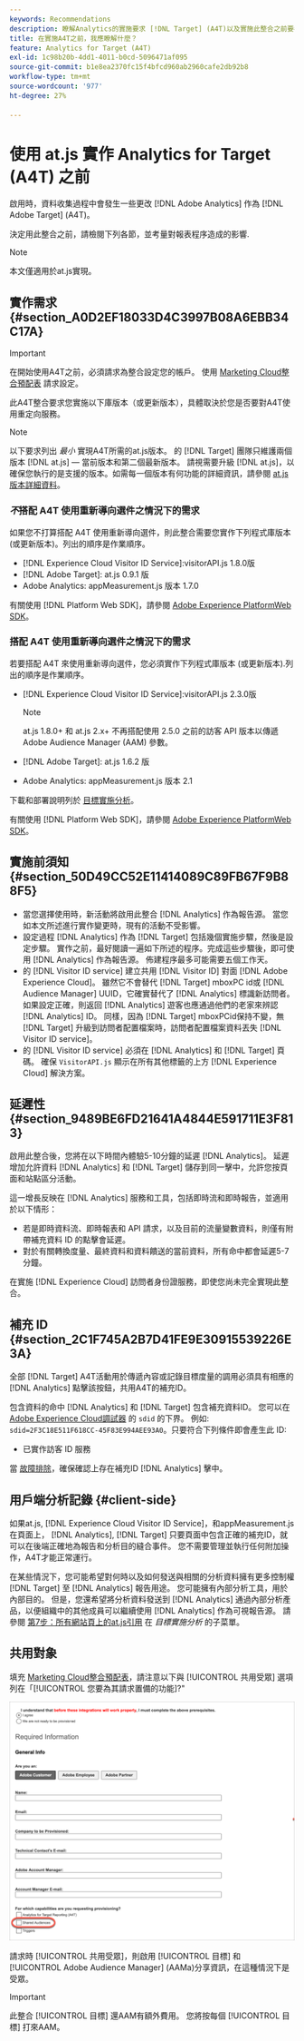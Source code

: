 ```yaml
---
keywords: Recommendations
description: 瞭解Analytics的實施要求 [!DNL Target] (A4T)以及實施此整合之前要考慮的內容。
title: 在實施A4T之前，我應瞭解什麼？
feature: Analytics for Target (A4T)
exl-id: 1c98b20b-4dd1-4011-b0cd-5096471af095
source-git-commit: b1e8ea2370fc15f4bfcd960ab2960cafe2db92b8
workflow-type: tm+mt
source-wordcount: '977'
ht-degree: 27%

---
```


# 使用 at.js 實作 Analytics for Target (A4T) 之前

啟用時，資料收集過程中會發生一些更改 [!DNL Adobe Analytics] 作為 [!DNL Adobe Target] (A4T)。

決定用此整合之前，請檢閱下列各節，並考量對報表程序造成的影響.

>[!NOTE]
>
>本文僅適用於at.js實現。

## 實作需求 {#section_A0D2EF18033D4C3997B08A6EBB34C17A}

>[!IMPORTANT]
>
>在開始使用A4T之前，必須請求為整合設定您的帳戶。 使用 [Marketing Cloud整合預配表](https://www.adobe.com/go/audiences_tw) 請求設定。

此A4T整合要求您實施以下庫版本（或更新版本），具體取決於您是否要對A4T使用重定向服務。

>[!NOTE]
>
>以下要求列出 *最小* 實現A4T所需的at.js版本。 的 [!DNL Target] 團隊只維護兩個版本 [!DNL at.js] — 當前版本和第二個最新版本。 請視需要升級 [!DNL at.js]，以確保您執行的是支援的版本。如需每一個版本有何功能的詳細資訊，請參閱 [at.js 版本詳細資料](https://developer.adobe.com/target/implement/client-side/atjs/target-atjs-versions/)。

### *不*&#x200B;搭配 A4T 使用重新導向選件之情況下的需求

如果您不打算搭配 A4T 使用重新導向選件，則此整合需要您實作下列程式庫版本 (或更新版本)。列出的順序是作業順序。

* [!DNL Experience Cloud Visitor ID Service]:visitorAPI.js 1.8.0版
* [!DNL Adobe Target]: at.js 0.9.1 版
* Adobe Analytics: appMeasurement.js 版本 1.7.0

有關使用 [!DNL Platform Web SDK]，請參閱 [Adobe Experience PlatformWeb SDK](https://developer.adobe.com/target/implement/client-side/aep-web-sdk/)。

### 搭配 A4T 使用重新導向選件之情況下的需求

若要搭配 A4T 來使用重新導向選件，您必須實作下列程式庫版本 (或更新版本).列出的順序是作業順序。

* [!DNL Experience Cloud Visitor ID Service]:visitorAPI.js 2.3.0版

   >[!NOTE]
   >
   >at.js 1.8.0+ 和 at.js 2.x+ 不再搭配使用 2.5.0 之前的訪客 API 版本以傳遞 Adobe Audience Manager (AAM) 參數。

* [!DNL Adobe Target]: at.js 1.6.2 版

* Adobe Analytics: appMeasurement.js 版本 2.1

下載和部署說明列於 [目標實施分析](/help/main/c-integrating-target-with-mac/a4t/a4timplementation.md)。

有關使用 [!DNL Platform Web SDK]，請參閱 [Adobe Experience PlatformWeb SDK](https://developer.adobe.com/target/implement/client-side/aep-web-sdk/)。

## 實施前須知 {#section_50D49CC52E11414089C89FB67F9B88F5}

* 當您選擇使用時，新活動將啟用此整合 [!DNL Analytics] 作為報告源。 當您如本文所述進行實作變更時，現有的活動不受影響。
* 設定過程 [!DNL Analytics] 作為 [!DNL Target] 包括幾個實施步驟，然後是設定步驟。 實作之前，最好閱讀一遍如下所述的程序。完成這些步驟後，即可使用 [!DNL Analytics] 作為報告源。 佈建程序最多可能需要五個工作天。
* 的 [!DNL Visitor ID service] 建立共用 [!DNL Visitor ID] 對面 [!DNL Adobe Experience Cloud]。 雖然它不會替代 [!DNL Target] mboxPC id或 [!DNL Audience Manager] UUID，它確實替代了 [!DNL Analytics] 標識新訪問者。 如果設定正確，則返回 [!DNL Analytics] 遊客也應通過他們的老家來辨認 [!DNL Analytics] ID。 同樣，因為 [!DNL Target] mboxPCid保持不變，無 [!DNL Target] 升級到訪問者配置檔案時，訪問者配置檔案資料丟失 [!DNL Visitor ID service]。
* 的 [!DNL Visitor ID service] 必須在 [!DNL Analytics] 和 [!DNL Target] 頁碼。 確保 `VisitorAPI.js` 顯示在所有其他標籤的上方 [!DNL Experience Cloud] 解決方案。

## 延遲性 {#section_9489BE6FD21641A4844E591711E3F813}

啟用此整合後，您將在以下時間內體驗5-10分鐘的延遲 [!DNL Analytics]。 延遲增加允許資料 [!DNL Analytics] 和 [!DNL Target] 儲存到同一擊中，允許您按頁面和站點區分活動。

這一增長反映在 [!DNL Analytics] 服務和工具，包括即時流和即時報告，並適用於以下情形：

* 若是即時資料流、即時報表和 API 請求，以及目前的流量變數資料，則僅有附帶補充資料 ID 的點擊會延遲。
* 對於有關轉換度量、最終資料和資料饋送的當前資料，所有命中都會延遲5-7分鐘。

在實施 [!DNL Experience Cloud] 訪問者身份證服務，即使您尚未完全實現此整合。

## 補充 ID {#section_2C1F745A2B7D41FE9E30915539226E3A}

全部 [!DNL Target] A4T活動用於傳遞內容或記錄目標度量的調用必須具有相應的 [!DNL Analytics] 點擊該按鈕，共用A4T的補充ID。

包含資料的命中 [!DNL Analytics] 和 [!DNL Target] 包含補充資料ID。 您可以在 [Adobe Experience Cloud調試器](https://experienceleague.adobe.com/docs/debugger/using/experience-cloud-debugger.html) 的 `sdid` 的下界。 例如: `sdid=2F3C18E511F618CC-45F83E994AEE93A0`。只要符合下列條件即會產生此 ID:

* 已實作訪客 ID 服務

當 [故障排除](/help/main/c-integrating-target-with-mac/a4t/c-a4t-troubleshooting/a4t-troubleshooting.md)，確保確認上存在補充ID [!DNL Analytics] 擊中。

## 用戶端分析記錄 {#client-side}

如果at.js, [!DNL Experience Cloud Visitor ID Service]，和appMeasurement.js在頁面上， [!DNL Analytics], [!DNL Target] 只要頁面中包含正確的補充ID，就可以在後端正確地為報告和分析目的縫合事件。 您不需要管理並執行任何附加操作，A4T才能正常運行。

在某些情況下，您可能希望對何時以及如何發送與相關的分析資料擁有更多控制權 [!DNL Target] 至 [!DNL Analytics] 報告用途。 您可能擁有內部分析工具，用於內部目的。 但是，您還希望將分析資料發送到 [!DNL Analytics] 通過內部分析產品，以便組織中的其他成員可以繼續使用 [!DNL Analytics] 作為可視報告源。 請參閱 [第7步：所有網站頁上的at.js引用](/help/main/c-integrating-target-with-mac/a4t/a4timplementation.md#step7) 在 *目標實施分析* 的子菜單。

## 共用對象

填充 [Marketing Cloud整合預配表](https://www.adobe.com/go/audiences)，請注意以下與 [!UICONTROL 共用受眾] 選項列在「[!UICONTROL 您要為其請求置備的功能]?&quot;

![請求表](/help/main/c-integrating-target-with-mac/a4t/assets/request-form.png)

請求時 [!UICONTROL 共用受眾]，則啟用 [!UICONTROL 目標] 和 [!UICONTROL Adobe Audience Manager] (AAMa)分享資訊，在這種情況下是受眾。

>[!IMPORTANT]
>
>此整合 [!UICONTROL 目標] 還AAM有額外費用。 您將按每個 [!UICONTROL 目標] 打來AAM。
